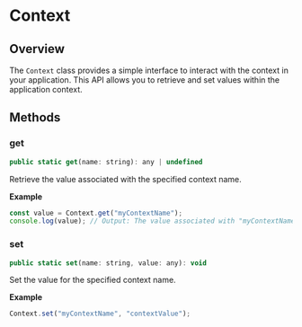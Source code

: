 # Context

## Overview

The `Context` class provides a simple interface to interact with the context in your application. This API allows you to retrieve and set values within the application context.

## Methods

### get

```javascript
public static get(name: string): any | undefined
```

Retrieve the value associated with the specified context name.

**Example**

```javascript
const value = Context.get("myContextName");
console.log(value); // Output: The value associated with "myContextName" or undefined if not found
```

### set

```javascript
public static set(name: string, value: any): void
```

Set the value for the specified context name.

**Example**

```javascript
Context.set("myContextName", "contextValue");
```